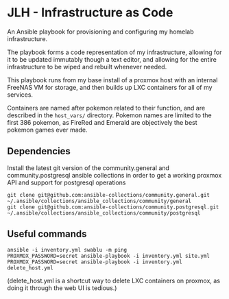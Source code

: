 # JLH - Infrastructure as Code
An Ansible playbook for provisioning and configuring my homelab infrastructure.

The playbook forms a code representation of my infrastructure, allowing for it to be updated immutably though a text editor,
and allowing for the entire infrastructure to be wiped and rebuilt whenever needed.

This playbook runs from my base install of a proxmox host with an internal FreeNAS VM for storage, and then builds up
LXC containers for all of my services.

Containers are named after pokemon related to their function, and are described in the `host_vars/` directory.
Pokemon names are limited to the first 386 pokemon, as FireRed and Emerald are objectively the best pokemon games ever made.

## Dependencies

Install the latest git version of the community.general and community.postgresql ansible collections in order to get a working proxmox API and support for postgresql operations

```shell script
git clone git@github.com:ansible-collections/community.general.git ~/.ansible/collections/ansible_collections/community/general
git clone git@github.com:ansible-collections/community.postgresql.git ~/.ansible/collections/ansible_collections/community/postgresql
```

## Useful commands
```shell script
ansible -i inventory.yml swablu -m ping
PROXMOX_PASSWORD=secret ansible-playbook -i inventory.yml site.yml
PROXMOX_PASSWORD=secret ansible-playbook -i inventory.yml delete_host.yml
```
\(delete_host.yml is a shortcut way to delete LXC containers on proxmox, as doing it through the web UI is tedious.\)